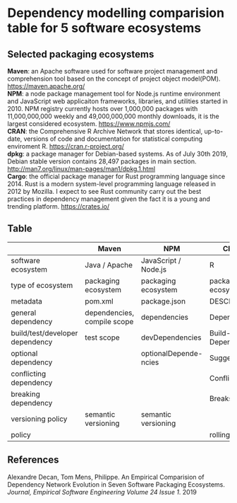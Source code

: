 # Dependency modelling comparision table for 5 software ecosystems

## Selected packaging ecosystems

**Maven**: an Apache software used for software project management and comprehension tool based on the concept of project object model(POM). https://maven.apache.org/ <br>
**NPM**: a node package management tool for Node.js runtime environment and JavaScript web applicaiton frameworks, libraries, and utilities started in 2010. NPM registry currently hosts over 1,000,000 packages with 11,000,000,000 weekly and 49,000,000,000 monthly downloads, it is the largest considered ecosystem. https://www.npmjs.com/ <br>
**CRAN**: the Comprehensive R Archive Network that stores identical, up-to-date, versions of code and documentation for statistical computing enviroment R. https://cran.r-project.org/ <br>
**dpkg**: a package manager for Debian-based systems. As of July 30th 2019, Debian stable version contains 28,497 packages in main section. http://man7.org/linux/man-pages/man1/dpkg.1.html <br>
**Cargo**: the official package manager for Rust programming language since 2014. Rust is a modern system-level programming language released in 2012 by Mozilla. I expect to see Rust community carry out the best practices in dependency management given the fact it is a young and trending platform. https://crates.io/ <br>

## Table

|                                 | Maven                       | NPM                    | CRAN                | dpkg                       | Cargo               |
| ------------------------------- | --------------------------- | ---------------------- | ------------------- | -------------------------- | ------------------- |
| software ecosystem              | Java / Apache               | JavaScript / Node.js   | R                   | Debian / Linux OS          | Rust                |
| type of ecosystem               | packaging ecosystem         | packaging ecosystem    | packaging ecosystem | distribution for Linux OSs | packaging ecosystem |
| metadata                        | pom.xml                     | package.json           | DESCRIPTION         | DEBIAN/control             | Cargo.toml          |
| general dependency              | dependencies, compile scope | dependencies           | Depends             | Depends                    | dependencies        |
| build/test/developer dependency | test scope                  | devDependencies        | Build-Depends       | Build-Depends              | dev-dependencies    |
| optional dependency             |                             | optionalDepende- ncies | Suggests            | Recommands                 |                     |
| conflicting dependency          |                             |                        | Conflicts           | Conflicts                  |                     |
| breaking dependency             |                             |                        | Breaks              | Breaks                     |                     |
| versioning policy               | semantic versioning         | semantic versioning    |                     |                            | semantic versioning |
| policy                          |                             |                        | rolling release     |                            |                     |
## References
Alexandre Decan, Tom Mens, Philippe. An Empirical Comparision of Dependency Network Evolution in Seven Software Packaging Ecosystems. *Journal, Empirical Software Engineering Volume 24 Issue 1*. 2019
